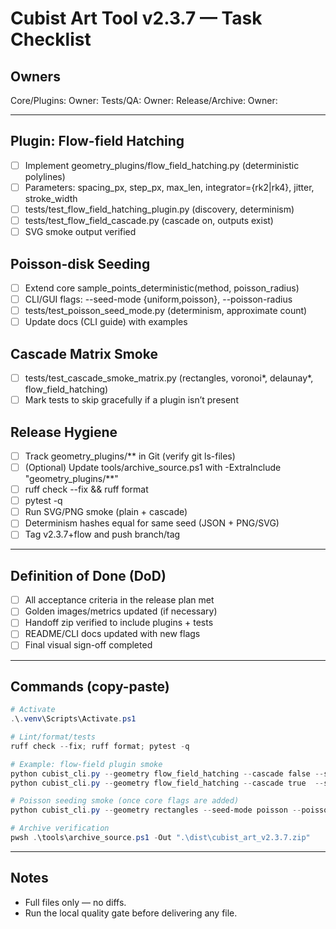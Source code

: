 # Cubist Art Tool v2.3.7 — Task Checklist

## Owners

Core/Plugins: Owner: <name>
Tests/QA: Owner: <name>
Release/Archive: Owner: <name>

---

## Plugin: Flow-field Hatching

- [ ] Implement geometry_plugins/flow_field_hatching.py (deterministic polylines)
- [ ] Parameters: spacing_px, step_px, max_len, integrator={rk2|rk4}, jitter, stroke_width
- [ ] tests/test_flow_field_hatching_plugin.py (discovery, determinism)
- [ ] tests/test_flow_field_cascade.py (cascade on, outputs exist)
- [ ] SVG smoke output verified

## Poisson-disk Seeding

- [ ] Extend core sample_points_deterministic(method, poisson_radius)
- [ ] CLI/GUI flags: --seed-mode {uniform,poisson}, --poisson-radius <px>
- [ ] tests/test_poisson_seed_mode.py (determinism, approximate count)
- [ ] Update docs (CLI guide) with examples

## Cascade Matrix Smoke

- [ ] tests/test_cascade_smoke_matrix.py (rectangles, voronoi*, delaunay*, flow_field_hatching)
- [ ] Mark tests to skip gracefully if a plugin isn’t present

## Release Hygiene

- [ ] Track geometry_plugins/** in Git (verify git ls-files)
- [ ] (Optional) Update tools/archive_source.ps1 with -ExtraInclude "geometry_plugins/**"
- [ ] ruff check --fix && ruff format
- [ ] pytest -q
- [ ] Run SVG/PNG smoke (plain + cascade)
- [ ] Determinism hashes equal for same seed (JSON + PNG/SVG)
- [ ] Tag v2.3.7+flow and push branch/tag

---

## Definition of Done (DoD)

- [ ] All acceptance criteria in the release plan met
- [ ] Golden images/metrics updated (if necessary)
- [ ] Handoff zip verified to include plugins + tests
- [ ] README/CLI docs updated with new flags
- [ ] Final visual sign-off completed

---

## Commands (copy-paste)

```powershell
# Activate
.\.venv\Scripts\Activate.ps1

# Lint/format/tests
ruff check --fix; ruff format; pytest -q

# Example: flow-field plugin smoke
python cubist_cli.py --geometry flow_field_hatching --cascade false --seed 123 --out .\out\flow_plain
python cubist_cli.py --geometry flow_field_hatching --cascade true  --seed 123 --out .\out\flow_cascade

# Poisson seeding smoke (once core flags are added)
python cubist_cli.py --geometry rectangles --seed-mode poisson --poisson-radius 10 --seed 42 --out .\out\rect_poisson

# Archive verification
pwsh .\tools\archive_source.ps1 -Out ".\dist\cubist_art_v2.3.7.zip"
```

---

## Notes

- Full files only — no diffs.
- Run the local quality gate before delivering any file.
